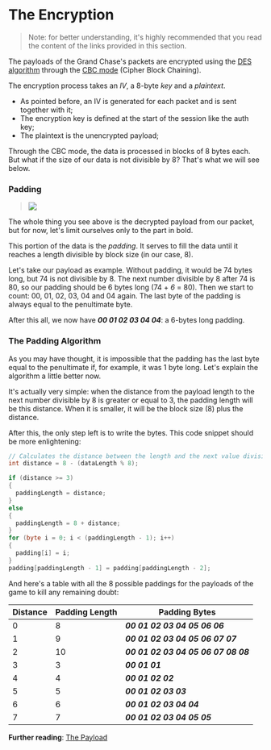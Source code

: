 # **The Encryption**
> Note: for better understanding, it's highly recommended that you read the content of the links provided in this section.

The payloads of the Grand Chase's packets are encrypted using the [DES algorithm](https://en.wikipedia.org/wiki/Data_Encryption_Standard) through the [CBC mode](https://en.wikipedia.org/wiki/Block_cipher_mode_of_operation#Cipher_Block_Chaining_.28CBC.29) (Cipher Block Chaining). 

The encryption process takes an _IV_, a 8-byte _key_ and a _plaintext_.
* As pointed before, an IV is generated for each packet and is sent together with it;
* The encryption key is defined at the start of the session like the auth key;
* The plaintext is the unencrypted payload;

Through the CBC mode, the data is processed in blocks of 8 bytes each. But what if the size of our data is not divisible by 8? That's what we will see below.

### Padding
> ![](http://i.imgur.com/HR4kOAA.png)

The whole thing you see above is the decrypted payload from our packet, but for now, let's limit ourselves only to the part in bold.

This portion of the data is the _padding_. It serves to fill the data until it reaches a length divisible by block size (in our case, 8).

Let's take our payload as example. Without padding, it would be 74 bytes long, but 74 is not divisible by 8. The next number divisible by 8 after 74 is 80, so our padding should be 6 bytes long (74 + _6_ = 80). Then we start to count: 00, 01, 02, 03, 04 and 04 again. The last byte of the padding is always equal to the penultimate byte. 

After this all, we now have ***00 01 02 03 04 04***: a 6-bytes long padding.

### The Padding Algorithm

As you may have thought, it is impossible that the padding has the last byte equal to the penultimate if, for example, it was 1 byte long. Let's explain the algorithm a little better now.

It's actually very simple: when the distance from the payload length to the next number divisible by 8 is greater or equal to 3, the padding length will be this distance. When it is smaller, it will be the block size (8) plus the distance.

After this, the only step left is to write the bytes. This code snippet should be more enlightening:
```C#
// Calculates the distance between the length and the next value divisible by 8
int distance = 8 - (dataLength % 8);

if (distance >= 3)
{
  paddingLength = distance;
}
else
{
  paddingLength = 8 + distance;
}
for (byte i = 0; i < (paddingLength - 1); i++)
{
  padding[i] = i;
}
padding[paddingLength - 1] = padding[paddingLength - 2];
```
And here's a table with all the 8 possible paddings for the payloads of the game to kill any remaining doubt:

| Distance          | Padding Length | Padding Bytes                       |
| ----------------- | -------------- | ----------------------------------- |
| 0                 | 8              | ***00 01 02 03 04 05 06 06***       |
| 1                 | 9              | ***00 01 02 03 04 05 06 07 07***    |
| 2                 | 10             | ***00 01 02 03 04 05 06 07 08 08*** |
| 3                 | 3              | ***00 01 01***                      |
| 4                 | 4              | ***00 01 02 02***                   |
| 5                 | 5              | ***00 01 02 03 03***                |
| 6                 | 6              | ***00 01 02 03 04 04***             |
| 7                 | 7              | ***00 01 02 03 04 05 05***          |

**Further reading**: [The Payload](./The%20Payload.md#the-payload)
